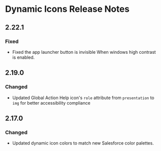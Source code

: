 <!-- Release notes authoring guidelines: http://keepachangelog.com/ -->

# Dynamic Icons Release Notes

<!-- ## [Unreleased] -->

<!-- ## [VERSION] -->

## 2.22.1

### Fixed
- Fixed the app launcher button is invisible When windows high contrast is enabled.

## 2.19.0

### Changed
- Updated Global Action Help icon's `role` attribute from `presentation` to `img` for better accessibility compliance

## 2.17.0

### Changed
- Updated dynamic icon colors to match new Salesforce color palettes.
